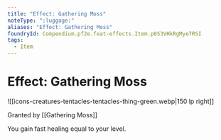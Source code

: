 ```yaml
---
title: "Effect: Gathering Moss"
noteType: ":luggage:"
aliases: "Effect: Gathering Moss"
foundryId: Compendium.pf2e.feat-effects.Item.p0S3VHkRgMye7RSI
tags:
  - Item
---
```


# Effect: Gathering Moss
![[icons-creatures-tentacles-tentacles-thing-green.webp|150 lp right]]

Granted by [[Gathering Moss]]

You gain fast healing equal to your level.
